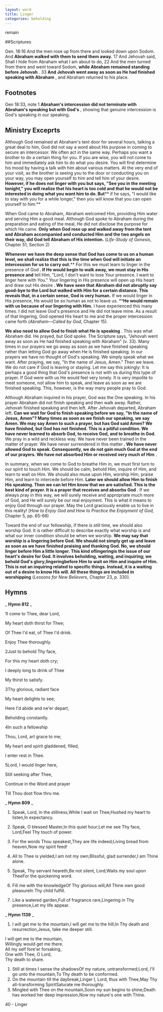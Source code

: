 ```yaml
---
layout: word
title: Linger
categories: beholding
---
```


remain

##Scriptures

Gen. 18:16 And the men rose up from there and looked down upon Sodom. And **Abraham walked with them to send them away.** 17 And Jehovah said, Shall I hide from Abraham what I am about to do, 22 And the men turned from there and went toward Sodom, **while Abraham remained standing before Jehovah** . 33 **And Jehovah went away as soon as He had finished speaking with Abraham** , and Abraham returned to his place.

## Footnotes

Gen 18:33, note 1 **Abraham's intercession did not terminate with Abraham's speaking but with God's** , showing that genuine intercession is God's speaking in our speaking.

## Ministry Exceprts

Although God remained at Abraham's tent door for several hours, talking a great deal to him, God did not say a word about His purpose in coming to secure an intercessor. We often act in the same way. Perhaps you want a brother to do a certain thing for you. If you are wise, you will not come to him and immediately ask him to do what you desire. You will first determine his mood by having a talk with him about various matters. At the very end of your visit, as the brother is seeing you to the door or conducting you on your way, you may open yourself to him and tell him of your desire. **However, if he does not linger with you but says, "See you in the meeting tonight," you will realize that his heart is too cold and that he would not be interested in doing what you want him to do. But**** if he says, "I would like to stay with you for a while longer," then you will know that you can open yourself to him.**

When God came to Abraham, Abraham welcomed Him, providing Him water and serving Him a good meal. Although God spoke to Abraham during the preparation and eating of the meal, He did not disclose the purpose for which He came. **Only when God rose up and walked away from the tent and Abraham accompanied and conducted Him and the two angels on their way, did God tell Abraham of His intention.** (_Life-Study of Genesis_, Chapter 51, Section 2)

**Whenever we have the deep sense that God has come to us on a human level, we shall realize that this is the time when God will initiate an intercession for us to carry out.**** For this we must learn to linger in the presence of God **. If He would begin to walk away, we must stay in His presence and** tell Him, "Lord, I don't want to lose Your presence. I want to linger here with You." Your lingering in His presence will open up His heart and draw out His desire **. We have seen that Abraham did not abruptly say good-bye to the Lord but walked with Him for a certain distance. This reveals that, in a certain sense, God is very human.** If we would linger in His presence, He would be so human as not to leave us. ****He would remain with us because of our lingering with Him.** I have experienced this many times. I did not leave God's presence and He did not leave mine. As a result of that lingering, God opened His heart to me and the proper intercession came forth (_Abraham—Called by God_, Chapter 15).

**We also need to allow God to finish what He is speaking** . This was what Abraham did. He prayed, but God spoke. The Scripture says, "Jehovah went away as soon as He had finished speaking with Abraham" (v. 33). Many times in our prayers we go away as soon as we have finished speaking rather than letting God go away when He is finished speaking. In our prayers we have no thought of God's speaking. We simply speak what we want. After praying, we say, "In the name of Jesus, Amen." Then we leave. We do not care if God is leaving or staying. Let me say this jokingly: It is perhaps a good thing that God's presence is not with us during this type of prayer. If God were with us He would feel very lonely. It is very impolite to meet someone, not allow him to speak, and leave as soon as we are finished speaking. This, however, is the way many people pray to God.

Although Abraham inquired in his prayer, God was the One speaking. In his prayer Abraham did not finish speaking and then walk away. Rather, Jehovah finished speaking and then left. After Jehovah departed, Abraham left. **Can we wait for God to finish speaking before we say, "In the name of Jesus, Amen"? Many times as soon as we finish our speaking, we say Amen. We may say Amen to such a prayer, but has God said Amen? We have finished, but God has not finished. This is a pitiful condition. We have never learned to absorb God, to receive God, and to breathe in God.** We pray in a wild and reckless way. We have never been trained in the matter of prayer. We have never surrendered in this matter **. We have never allowed God to speak. Consequently, we do not gain much God at the end of our prayers. We have not absorbed Him or received very much of Him** .

In summary, when we come to God to breathe Him in, we must first turn to our spirit to touch Him. We should be calm, behold Him, inquire of Him, and learn to wait on Him. We should also muse upon Him, worship Him, praise Him, and learn to intercede before Him. **Later we should allow Him to finish His speaking. Then we can let Him know that we are satisfied. This is the best kind of prayer. It is a prayer that receives and absorbs God** . If we always pray in this way, we will surely receive and appropriate much more of God, and He will surely be our real enjoyment. This is what it means to enjoy God through our prayer. May the Lord graciously enable us to live in this reality! (_How to Enjoy God and How to Practice the Enjoyment of God,_ Chapter 5, pp. 65-66)

Toward the end of our fellowship, if there is still time, we should also worship God. It is rather difficult to describe exactly what worship is and what our inner condition should be when we worship. **We may say that worship is a lingering before God. We should not simply get up and leave as soon as we have finished praising and thanking God. No, we should linger before Him a little longer. This kind oflingeringis the issue of our heart's desire for God. It involves beholding, waiting, and inquiring; we behold God's glory,lingeringbefore Him to wait on Him and inquire of Him. This is not an inquiring related to specific things. Instead, it is a waiting out of a desire to know His will. All these things are included in worshipping** (_Lessons for New Believers_, Chapter 23, p. 330).

## Hymns

_ **Hymn 812** _

1I come to Thee, dear Lord,

My heart doth thirst for Thee;

Of Thee I'd eat, of Thee I'd drink.

Enjoy Thee thoroughly.

2Just to behold Thy face,

For this my heart doth cry;

I deeply long to drink of Thee

My thirst to satisfy.

3Thy glorious, radiant face

My heart delights to see;

Here I'd abide and ne'er depart,

Beholding constantly.

4In such a fellowship

Thou, Lord, art grace to me;

My heart and spirit gladdened, filled,

I enter rest in Thee.

5Lord, I would linger here,

Still seeking after Thee,

Continue in the Word and prayer

Till Thou dost flow thru me.

_ **Hymn 809** _

1. Speak, Lord, in the stillness,While I wait on Thee;Hushed my heart to listen,In expectancy.
2. Speak, O blessed Master,In this quiet hour;Let me see Thy face, Lord,Feel Thy touch of power.
3. For the words Thou speakest,They are life indeed;Living bread from heaven,Now my spirit feed!

1. All to Thee is yielded,I am not my own;Blissful, glad surrender,I am Thine alone.
2. Speak, Thy servant heareth,Be not silent, Lord;Waits my soul upon TheeFor the quickening word.
3. Fill me with the knowledgeOf Thy glorious will;All Thine own good pleasureIn Thy child fulfill.
4. Like a watered garden,Full of fragrance rare,Lingering in Thy presence,Let my life appear.

_ **Hymn 1139** _

1. I will get me to the mountain,I will get me to the hill;In Thy death and resurrection,Jesus, take me deeper still.

I will get me to the mountain,  
Willingly would get me there.  
All my self fore'er forsaking,  
One with Thee, O Lord,  
Thy death to share.

1. Still at times I sense the shadowsOf my nature, untransformed;Lord, I'll go unto the mountain,To Thy death to be conformed.
2. On the mountain till the daybreak,Linger I, Lord, thus with Thee,May Thy all-transforming SpiritSaturate me thoroughly.
3. Mingled with Thee on the mountain,Soon my sun begins to shine;Death has worked her deep impression,Now my nature's one with Thine.

40 - Linger

